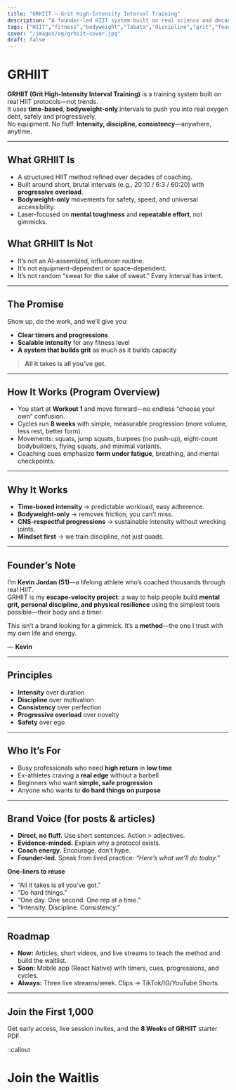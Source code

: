 ```yaml
---
title: "GRHIIT — Grit High-Intensity Interval Training"
description: "A founder-led HIIT system built on real science and decades of coaching—designed to unlock mental grit, discipline, and physical resilience using safe, scalable, bodyweight-only training."
tags: ["HIIT","fitness","bodyweight","Tabata","discipline","grit","founder-led"]
cover: "/images/og/grhiit-cover.jpg"
draft: false
---
```


# GRHIIT

**GRHIIT (Grit High-Intensity Interval Training)** is a training system built on real HIIT protocols—not trends.  
It uses **time-based**, **bodyweight-only** intervals to push you into real oxygen debt, safely and progressively.  
No equipment. No fluff. **Intensity, discipline, consistency**—anywhere, anytime.

---

## What GRHIIT Is
- A structured HIIT method refined over decades of coaching.
- Built around short, brutal intervals (e.g., 20:10 / 6:3 / 60:20) with **progressive overload**.
- **Bodyweight-only** movements for safety, speed, and universal accessibility.
- Laser-focused on **mental toughness** and **repeatable effort**, not gimmicks.

## What GRHIIT Is Not
- It’s not an AI-assembled, influencer routine.
- It’s not equipment-dependent or space-dependent.
- It’s not random “sweat for the sake of sweat.” Every interval has intent.

---

## The Promise
Show up, do the work, and we’ll give you:
- **Clear timers and progressions**
- **Scalable intensity** for any fitness level
- **A system that builds grit** as much as it builds capacity

> **All it takes is all you’ve got.**

---

## How It Works (Program Overview)
- You start at **Workout 1** and move forward—no endless “choose your own” confusion.
- Cycles run **8 weeks** with simple, measurable progression (more volume, less rest, better form).
- Movements: squats, jump squats, burpees (no push-up), eight-count bodybuilders, flying squats, and minimal variants.
- Coaching cues emphasize **form under fatigue**, breathing, and mental checkpoints.

---

## Why It Works
- **Time-boxed intensity** → predictable workload, easy adherence.
- **Bodyweight-only** → removes friction; you can’t miss.
- **CNS-respectful progressions** → sustainable intensity without wrecking joints.
- **Mindset first** → we train discipline, not just quads.

---

## Founder’s Note

I’m **Kevin Jordan (51)**—a lifelong athlete who’s coached thousands through real HIIT.  
GRHIIT is my **escape-velocity project**: a way to help people build **mental grit, personal discipline, and physical resilience** using the simplest tools possible—their body and a timer.

This isn’t a brand looking for a gimmick. It’s a **method**—the one I trust with my own life and energy.

— **Kevin**

---

## Principles
- **Intensity** over duration
- **Discipline** over motivation
- **Consistency** over perfection
- **Progressive overload** over novelty
- **Safety** over ego

---

## Who It’s For
- Busy professionals who need **high return** in **low time**
- Ex-athletes craving a **real edge** without a barbell
- Beginners who want **simple, safe progression**
- Anyone who wants to **do hard things on purpose**

---

## Brand Voice (for posts & articles)
- **Direct, no fluff.** Use short sentences. Action > adjectives.
- **Evidence-minded.** Explain why a protocol exists.
- **Coach energy.** Encourage, don’t hype.
- **Founder-led.** Speak from lived practice: *“Here’s what we’ll do today.”*

**One-liners to reuse**
- “All it takes is all you’ve got.”
- “Do hard things.”
- “One day. One second. One rep at a time.”
- “Intensity. Discipline. Consistency.”

---

## Roadmap
- **Now:** Articles, short videos, and live streams to teach the method and build the waitlist.
- **Soon:** Mobile app (React Native) with timers, cues, progressions, and cycles.
- **Always:** Three live streams/week. Clips → TikTok/IG/YouTube Shorts.

---

## Join the First 1,000
Get early access, live session invites, and the **8 Weeks of GRHIIT** starter PDF.

::callout
# Join the Waitlis
